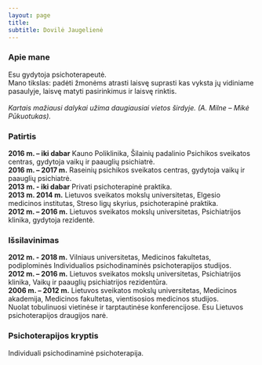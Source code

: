 ```yaml
---
layout: page
title: 
subtitle: Dovilė Jaugelienė
---
```


### Apie mane
Esu gydytoja psichoterapeutė.<br>
Mano tikslas: padėti žmonėms atrasti laisvę suprasti kas vyksta jų vidiniame pasaulyje, laisvę matyti pasirinkimus ir laisvę rinktis.<br><br>
<i>Kartais mažiausi dalykai užima daugiausiai vietos širdyje. (A. Milne – Mikė Pūkuotukas).</i>

### Patirtis
**2016 m. – iki dabar** Kauno Poliklinika, Šilainių padalinio Psichikos sveikatos centras, gydytoja vaikų ir paauglių psichiatrė.<br>
**2016 m. – 2017 m.** Raseinių psichikos sveikatos centras, gydytoja vaikų ir paauglių psichiatrė.<br>
**2013 m. - iki dabar** Privati psichoterapinė praktika.<br>
**2013 m. 2014 m.** Lietuvos sveikatos mokslų universitetas, Elgesio medicinos institutas, Streso ligų skyrius, psichoterapinė praktika.<br>
**2012 m. – 2016 m.** Lietuvos sveikatos mokslų universitetas, Psichiatrijos klinika, gydytoja rezidentė.

### Išsilavinimas
**2012 m. - 2018 m.** Vilniaus universitetas, Medicinos fakultetas, podiplominės Individualios psichodinaminės psichoterapijos studijos.<br>
**2012 m. – 2016 m.** Lietuvos sveikatos mokslų universitetas, Psichiatrijos klinika, Vaikų ir paauglių psichiatrijos rezidentūra.<br>
**2006 m. – 2012 m.** Lietuvos sveikatos mokslų universitetas, Medicinos akademija, Medicinos fakultetas, vientisosios medicinos studijos.<br>
Nuolat tobulinuosi vietinėse ir tarptautinėse konferencijose. Esu Lietuvos psichoterapijos draugijos narė.

### Psichoterapijos kryptis
Individuali psichodinaminė psichoterapija.